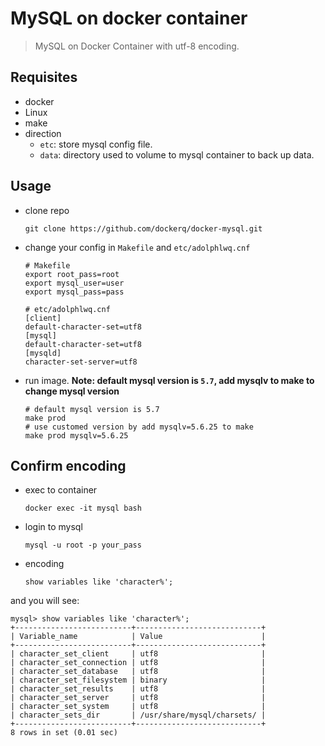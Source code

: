# MySQL on docker container
>MySQL on Docker Container with utf-8 encoding.

## Requisites
- docker
- Linux
- make
- direction
  - `etc`: store mysql config file.
  - `data`: directory used to volume to mysql container to back up data.

## Usage
- clone repo

  ```
  git clone https://github.com/dockerq/docker-mysql.git
  ```
- change your config in `Makefile` and `etc/adolphlwq.cnf`
  ```
  # Makefile
  export root_pass=root
  export mysql_user=user
  export mysql_pass=pass

  # etc/adolphlwq.cnf
  [client]
  default-character-set=utf8
  [mysql]
  default-character-set=utf8
  [mysqld]
  character-set-server=utf8
  ```
- run image. **Note: default mysql version is `5.7`, add mysqlv to make to change mysql version**
  ```
  # default mysql version is 5.7
  make prod
  # use customed version by add mysqlv=5.6.25 to make
  make prod mysqlv=5.6.25
  ```

## Confirm encoding
- exec to container

  ```
  docker exec -it mysql bash
  ```
- login to mysql

  ```
  mysql -u root -p your_pass
  ```
- encoding

  ```
  show variables like 'character%';
  ```
and you will see:
```
mysql> show variables like 'character%';
+--------------------------+----------------------------+
| Variable_name            | Value                      |
+--------------------------+----------------------------+
| character_set_client     | utf8                       |
| character_set_connection | utf8                       |
| character_set_database   | utf8                       |
| character_set_filesystem | binary                     |
| character_set_results    | utf8                       |
| character_set_server     | utf8                       |
| character_set_system     | utf8                       |
| character_sets_dir       | /usr/share/mysql/charsets/ |
+--------------------------+----------------------------+
8 rows in set (0.01 sec)
```
